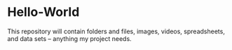 # Hello-World
This repository will contain  folders and files, images, videos, spreadsheets, and data sets – anything my project needs.
